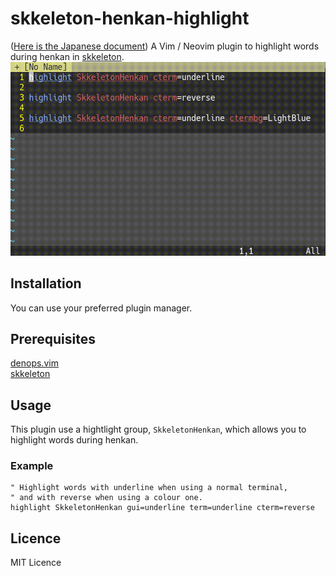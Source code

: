 # skkeleton-henkan-highlight
([Here is the Japanese document](README-ja.md))
A Vim / Neovim plugin to highlight words during henkan in [skkeleton](https://github.com/vim-skk/skkeleton).
![screenshot](https://raw.githubusercontent.com/NI57721/skkeleton-henkan-highlight/assets/screenshot.gif)

## Installation
You can use your preferred plugin manager.

## Prerequisites
[denops.vim](https://github.com/vim-denops/denops.vim)  
[skkeleton](https://github.com/vim-skk/skkeleton)

## Usage
This plugin use a hightlight group, `SkkeletonHenkan`, which allows you to highlight words during henkan.

### Example
```vim
" Highlight words with underline when using a normal terminal,
" and with reverse when using a colour one.
highlight SkkeletonHenkan gui=underline term=underline cterm=reverse
```

## Licence
MIT Licence
